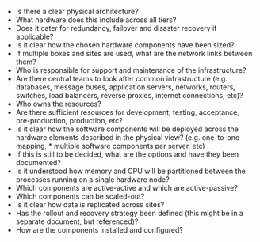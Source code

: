 * Is there a clear physical architecture?
* What hardware does this include across all tiers?
* Does it cater for redundancy, failover and disaster recovery if applicable?
* Is it clear how the chosen hardware components have been sized?
* If multiple boxes and sites are used, what are the network links between them?
* Who is responsible for support and maintenance of the infrastructure?
* Are there central teams to look after common infrastructure (e.g. databases, message buses, application servers, networks, routers, switches, load balancers, reverse proxies, internet connections, etc)?
* Who owns the resources?
* Are there sufficient resources for development, testing, acceptance, pre-production, production, etc?
* Is it clear how the software components will be deployed across the hardware elements described in the physical view? (e.g. one-to-one mapping, * multiple software components per server, etc)
* If this is still to be decided, what are the options and have they been documented?
* Is it understood how memory and CPU will be partitioned between the processes running on a single hardware node?
* Which components are active-active and which are active-passive?
* Which components can be scaled-out?
* Is it clear how data is replicated across sites?
* Has the rollout and recovery strategy been defined (this might be in a separate document, but referenced)?
* How are the components installed and configured?

